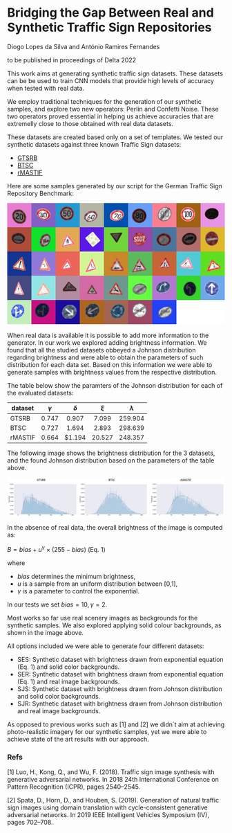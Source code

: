 # Bridging the Gap Between Real and Synthetic Traffic Sign Repositories

Diogo Lopes da Silva and António Ramires Fernandes

to be published in proceedings of Delta 2022

This work aims at generating synthetic traffic sign datasets. These datasets can be be used to train CNN models that provide high levels of accuracy when tested with real data.

We employ traditional techniques for the generation of our synthetic samples, and explore two new operators: Perlin and Confetti Noise. These two operators proved essential in helping us achieve accuracies that are extremelly close to those obtained with real data datasets.

These datasets are created based only on a set of templates. We tested our synthetic datasets against three known Traffic Sign datasets:

- [GTSRB](https://benchmark.ini.rub.de/)
- [BTSC](https://btsd.ethz.ch/shareddata/)
- [rMASTIF](http://www.zemris.fer.hr/~kalfa/Datasets/rMASTIF/)

Here are some samples generated by our script for the German Traffic Sign Repository Benchmark:

![German synthetic samples](/images/gtsrb_synth.jpg)

When real data is available it is possible to add more information to the generator. In our work we explored adding brightness information. We found that all the studied datasets obbeyed a Johnson distribution regarding brightness and were able to obtain the parameters of such distribution for each data set. Based on this information we were able to generate samples with brightness values from the respective distribution.

The table below show the paramters of the Johnson distribution for each of the evaluated datasets:

| dataset | $\gamma$ | $\delta$ |  $\xi$ | $\lambda$ |
|---------|:--------:|:--------:|:------:|-----------|
| GTSRB   |   0.747  |   0.907  |  7.099 | 259.904   |
| BTSC    |   0.727  |   1.694  |  2.893 | 298.639   |
| rMASTIF |   0.664  |  $1.194  | 20.527 | 248.357   |

The following image shows the brightness distribution for the 3 datasets, and the found Johnson distribution based on the parameters of the table above.

![Johnson distribution](/images/johnson.png)

In the absence of real data, the overall brightness of the image is computed as:

$B = bias + u^\gamma \times (255 - bias)$ (Eq. 1)

where 

- $bias$ determines the minimum brightness, 
- $u$ is a sample from an uniform distribution between [0,1],
- $\gamma$ is a parameter to control the exponential.

In  our tests we set $bias=10, \gamma = 2$.

Most works so far use real scenery images as backgrounds for the synthetic samples. We also explored applying solid colour backgrounds, as shown in the image above. 

All options included we were able to generate four different datasets:

- SES: Synthetic dataset with brightness drawn from exponential equation (Eq. 1) and solid color backgrounds.
- SER: Synthetic dataset with brightness drawn from exponential equation (Eq. 1) and real image backgrounds.
- SJS: Synthetic dataset with brightness drawn from Johnson distribution and solid color backgrounds.
- SJR: Synthetic dataset with brightness drawn from Johnson distribution and real image backgrounds.

As opposed to previous works such as [1] and [2] we didn´t aim at achieving photo-realistic imagery for our synthetic samples, yet we were able to achieve state of the art results with our approach. 

### Refs

[1] Luo, H., Kong, Q., and Wu, F. (2018). Traffic sign image synthesis with generative adversarial networks.
In 2018 24th International Conference on Pattern Recognition (ICPR), pages 2540–2545.

[2] Spata, D., Horn, D., and Houben, S. (2019). Generation
of natural traffic sign images using domain translation with cycle-consistent generative adversarial networks. In 2019 IEEE Intelligent Vehicles Symposium
(IV), pages 702–708.

